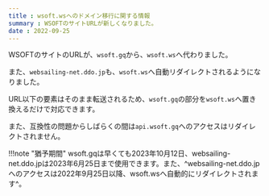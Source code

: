 ```yaml
---
title : wsoft.wsへのドメイン移行に関する情報
summary : WSOFTのサイトURLが新しくなりました。
date : 2022-09-25
---
```


WSOFTのサイトのURLが、`wsoft.gq`から、`wsoft.ws`へ代わりました。

また、`websailing-net.ddo.jp`も、`wsoft.ws`へ自動リダイレクトされるようになりました。

URL以下の要素はそのまま転送されるため、`wsoft.gq`の部分を`wsoft.ws`へ置き換えるだけで対応できます。

また、互換性の問題からしばらくの間は`api.wsoft.gq`へのアクセスはリダイレクトされません。

!!!note "猶予期間"
    wsoft.gqは早くても2023年10月12日、websailing-net.ddo.jpは2023年6月25日まで使用できます。また、^websailing-net.ddo.jpへのアクセスは2022年9月25日以降、wsoft.wsへ自動的にリダイレクトされます^。
